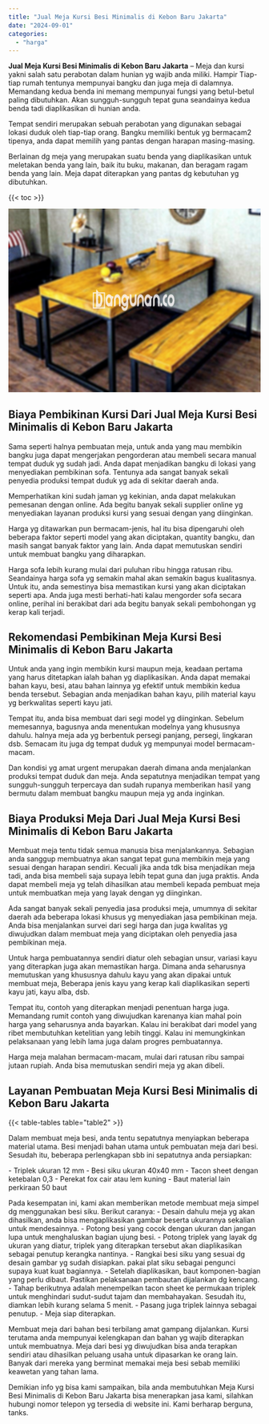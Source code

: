 ```yaml
---
title: "Jual Meja Kursi Besi Minimalis di Kebon Baru Jakarta"
date: "2024-09-01"
categories: 
  - "harga"
---
```


**Jual Meja Kursi Besi Minimalis di Kebon Baru Jakarta** – Meja dan kursi yakni salah satu perabotan dalam hunian yg wajib anda miliki. Hampir Tiap-tiap rumah tentunya mempunyai bangku dan juga meja di dalamnya. Memandang kedua benda ini memang mempunyai fungsi yang betul-betul paling dibutuhkan. Akan sungguh-sungguh tepat guna seandainya kedua benda tadi diaplikasikan di hunian anda.

Tempat sendiri merupakan sebuah perabotan yang digunakan sebagai lokasi duduk oleh tiap-tiap orang. Bangku memiliki bentuk yg bermacam2 tipenya, anda dapat memilih yang pantas dengan harapan masing-masing.

Berlainan dg meja yang merupakan suatu benda yang diaplikasikan untuk meletakan benda yang lain, baik itu buku, makanan, dan beragam ragam benda yang lain. Meja dapat diterapkan yang pantas dg kebutuhan yg dibutuhkan.

{{< toc >}}

![Jual Meja Kursi Besi Minimalis di Kebon Baru Jakarta](/images/jual-meja-besi-murah28.png)

## Biaya Pembikinan Kursi Dari Jual Meja Kursi Besi Minimalis di Kebon Baru Jakarta

Sama seperti halnya pembuatan meja, untuk anda yang mau membikin bangku juga dapat mengerjakan pengorderan atau membeli secara manual tempat duduk yg sudah jadi. Anda dapat menjadikan bangku di lokasi yang menyediakan pembikinan sofa. Tentunya ada sangat banyak sekali penyedia produksi tempat duduk yg ada di sekitar daerah anda.

Memperhatikan kini sudah jaman yg kekinian, anda dapat melakukan pemesanan dengan online. Ada begitu banyak sekali supplier online yg menyediakan layanan produksi kursi yang sesuai dengan yang diinginkan.

Harga yg ditawarkan pun bermacam-jenis, hal itu bisa dipengaruhi oleh beberapa faktor seperti model yang akan diciptakan, quantity bangku, dan masih sangat banyak faktor yang lain. Anda dapat memutuskan sendiri untuk membuat bangku yang diharapkan.

Harga sofa lebih kurang mulai dari puluhan ribu hingga ratusan ribu. Seandainya harga sofa yg semakin mahal akan semakin bagus kualitasnya. Untuk itu, anda semestinya bisa memastikan kursi yang akan diciptakan seperti apa. Anda juga mesti berhati-hati kalau mengorder sofa secara online, perihal ini berakibat dari ada begitu banyak sekali pembohongan yg kerap kali terjadi.

## Rekomendasi Pembikinan Meja Kursi Besi Minimalis di Kebon Baru Jakarta

Untuk anda yang ingin membikin kursi maupun meja, keadaan pertama yang harus ditetapkan ialah bahan yg diaplikasikan. Anda dapat memakai bahan kayu, besi, atau bahan lainnya yg efektif untuk membikin kedua benda tersebut. Sebagian anda menjadikan bahan kayu, pilih material kayu yg berkwalitas seperti kayu jati.

Tempat itu, anda bisa membuat dari segi model yg diinginkan. Sebelum memesannya, bagusnya anda menentukan modelnya yang khususnya dahulu. halnya meja ada yg berbentuk persegi panjang, persegi, lingkaran dsb. Semacam itu juga dg tempat duduk yg mempunyai model bermacam-macam.

Dan kondisi yg amat urgent merupakan daerah dimana anda menjalankan produksi tempat duduk dan meja. Anda sepatutnya menjadikan tempat yang sungguh-sungguh terpercaya dan sudah rupanya memberikan hasil yang bermutu dalam membuat bangku maupun meja yg anda inginkan.

## Biaya Produksi Meja Dari Jual Meja Kursi Besi Minimalis di Kebon Baru Jakarta

Membuat meja tentu tidak semua manusia bisa menjalankannya. Sebagian anda sanggup membuatnya akan sangat tepat guna membikin meja yang sesuai dengan harapan sendiri. Kecuali jika anda tdk bisa menjadikan meja tadi, anda bisa membeli saja supaya lebih tepat guna dan juga praktis. Anda dapat membeli meja yg telah dihasilkan atau membeli kepada pembuat meja untuk membuatkan meja yang layak dengan yg diinginkan.

Ada sangat banyak sekali penyedia jasa produksi meja, umumnya di sekitar daerah ada beberapa lokasi khusus yg menyediakan jasa pembikinan meja. Anda bisa menjalankan survei dari segi harga dan juga kwalitas yg diwujudkan dalam membuat meja yang diciptakan oleh penyedia jasa pembikinan meja.

Untuk harga pembuatannya sendiri diatur oleh sebagian unsur, variasi kayu yang diterapkan juga akan memastikan harga. Dimana anda seharusnya memutuskan yang khususnya dahulu kayu yang akan dipakai untuk membuat meja, Beberapa jenis kayu yang kerap kali diaplikasikan seperti kayu jati, kayu alba, dsb.

Tempat itu, contoh yang diterapkan menjadi penentuan harga juga. Memandang rumit contoh yang diwujudkan karenanya kian mahal poin harga yang seharusnya anda bayarkan. Kalau ini berakibat dari model yang ribet membutuhkan ketelitian yang lebih tinggi. Kalau ini memungkinkan pelaksanaan yang lebih lama juga dalam progres pembuatannya.

Harga meja malahan bermacam-macam, mulai dari ratusan ribu sampai jutaan rupiah. Anda bisa memutuskan sendiri meja yg akan dibeli.

## Layanan Pembuatan Meja Kursi Besi Minimalis di Kebon Baru Jakarta

{{< table-tables table="table2" >}}

Dalam membuat meja besi, anda tentu sepatutnya menyiapkan beberapa material utama. Besi menjadi bahan utama untuk pembuatan meja dari besi. Sesudah itu, beberapa perlengkapan sbb ini sepatutnya anda persiapkan:

\- Triplek ukuran 12 mm - Besi siku ukuran 40x40 mm - Tacon sheet dengan ketebalan 0,3 - Perekat fox cair atau lem kuning - Baut material lain perkiraan 50 baut

Pada kesempatan ini, kami akan memberikan metode membuat meja simpel dg menggunakan besi siku. Berikut caranya: - Desain dahulu meja yg akan dihasilkan, anda bisa mengaplikasikan gambar beserta ukurannya sekalian untuk mendesainnya. - Potong besi yang cocok dengan ukuran dan jangan lupa untuk menghaluskan bagian ujung besi. - Potong triplek yang layak dg ukuran yang diatur, triplek yang diterapkan tersebut akan diaplikasikan sebagai penutup kerangka nantinya. - Rangkai besi siku yang sesuai dg desain gambar yg sudah disiapkan. pakai plat siku sebagai pengunci supaya kuat kuat bagiannya. - Setelah diaplikasikan, baut komponen-bagian yang perlu dibaut. Pastikan pelaksanaan pembautan dijalankan dg kencang. - Tahap berikutnya adalah menempelkan tacon sheet ke permukaan triplek untuk menghindari sudut-sudut tajam dan membahayakan. Sesudah itu, diamkan lebih kurang selama 5 menit. - Pasang juga triplek lainnya sebagai penutup. - Meja siap diterapkan.

Membuat meja dari bahan besi terbilang amat gampang dijalankan. Kursi terutama anda mempunyai kelengkapan dan bahan yg wajib diterapkan untuk membuatnya. Meja dari besi yg diwujudkan bisa anda terapkan sendiri atau dihasilkan peluang usaha untuk dipasarkan ke orang lain. Banyak dari mereka yang berminat memakai meja besi sebab memiliki keawetan yang tahan lama.

Demikian info yg bisa kami sampaikan, bila anda membutuhkan Meja Kursi Besi Minimalis di Kebon Baru Jakarta bisa menerapkan jasa kami, silahkan hubungi nomor telepon yg tersedia di website ini. Kami berharap berguna, tanks.
